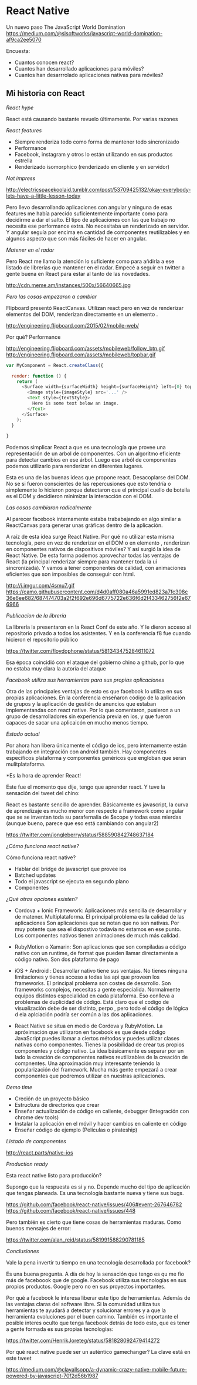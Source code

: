 # React Native

Un nuevo paso The JavaScript World Domination
https://medium.com/@slsoftworks/javascript-world-domination-af9ca2ee5070

Encuesta:
- Cuantos conocen react?
- Cuantos han desarrollado aplicaciones para móviles?
- Cuantos han desarrrolado aplicaciones nativas para móviles?


## Mi historia con React

*React hype*

React está causando bastante revuelo últimamente. Por varias razones


*React features*

- Siempre renderiza todo como forma de mantener todo sincronizado
- Performance
- Facebook, instagram y otros lo están utilizando en sus productos estrella
- Renderizado isomorphico (renderizado en cliente y en servidor)

*Not impress*

http://electricspacekoolaid.tumblr.com/post/53709425132/okay-everybody-lets-have-a-little-lesson-today


Pero llevo desarrollando aplicaciones con angular y ninguna de esas features me había parecido suficientemente importante
como para decidirme a dar el salto. El tipo de aplicaciones con las que trabajo no necesita ese performance extra.
No necesitaba un renderizado en servidor. Y angular seguía por encima en cantidad de componentes reutilizables y 
en algunos aspecto que son más fáciles de hacer en angular.  


*Matener en el radar* 

Pero React me llamo la atención lo suficiente como para añdirla a ese listado de librerías que mantener en el radar.
Empecé a seguir en twitter a gente buena en React para estar al tanto de las novedades.

http://cdn.meme.am/instances/500x/56640665.jpg


*Pero las cosas empezaron a cambiar*

Flipboard presentó ReactCanvas. Utilizan react pero en vez de renderizar elementos del DOM, renderizan directamente
en un elemento <canvas>.

http://engineering.flipboard.com/2015/02/mobile-web/

Por qué? Performance

http://engineering.flipboard.com/assets/mobileweb/follow_btn.gif
http://engineering.flipboard.com/assets/mobileweb/topbar.gif


```js
var MyComponent = React.createClass({

  render: function () {
    return (
      <Surface width={surfaceWidth} height={surfaceHeight} left={0} top={0}>
        <Image style={imageStyle} src='...' />
        <Text style={textStyle}>
          Here is some text below an image.
        </Text>
      </Surface>
    );
  }
  
}
```


Podemos simplicar React a que es una tecnología que provee una representación de un arbol de componentes. Con un
algoritmo eficiente para detectar cambios en ese árbol. 
Luego ese arból de componentes podemos utilizarlo para renderizar en diferentes lugares.

Esta es una de las buenas ideas que propone react. Desacoplarse del DOM. No se si fueron conscientes de las repercusiones
que esto tendría o simplemente lo hicieron porque detectaron que el principal cuello de botella es el DOM y decidieron
minimizar la interacción con el DOM.

*Las cosas cambiaron radicalmente*

Al parecer facebook internamente estaba trababajando en algo similar a ReactCanvas para generar unas gráficas dentro
de la aplicación.

A raíz de esta idea surge React Native. Por qué no utilizar esta misma tecnología, pero en vez de renderizar en el DOM
o en elemento <canvas>, renderizan en componentes nativos de dispositivos móviles? Y así surgió la idea de React Native.
De esta forma podemos aprovechar todas las ventajas de React (la principal renderizar siempre para mantener toda la ui
sincronizada). Y vamos a tener componentes de calidad, con animaciones eficientes que son imposibles de conseguir con
html.

http://i.imgur.com/4smu7.gif
https://camo.githubusercontent.com/d4d0aff080a46a5991ed823a7fc308c36e6ee682/687474703a2f2f692e696d6775722e636f6d2f433462756f2e676966

*Publicacion de la librería*

La librería la presentaron en la React Conf de este año. Y le dieron acceso al repositorio privado a todos los asistentes.
Y en la conferencia f8 fue cuando hicieron el repositorio público

https://twitter.com/floydophone/status/581343475284611072

Esa época coincidió con el ataque del gobierno chino a github, por lo que no estaba muy clara la autoría del ataque 


*Facebook utiliza sus herramientas para sus propias aplicaciones*

Otra de las principales ventajas de esto es que facebook lo utiliza en sus propias aplicaciones. 
En la conferencia enseñaron código de la aplicación de grupos
y la aplicación de gestión de anuncios que estaban implementandas con react native.
Por lo que comentaron, pusieron a un grupo de desarrolladores sin experiencia previa en ios, y que fueron capaces de sacar una aplicaicón en mucho menos tiempo.

*Estado actual*

Por ahora han libera únicamente el código de ios, pero internamente están trabajando en integración con android también. 
Hay componentes especificos plataforma y componentes genéricos que engloban que seran mulitplataforma.

*Es la hora de aprender React!  

Este fue el momento que dije, tengo que aprender react. Y tuve la sensación del tweet del chino:

React es bastante sencillo de aprender. Básicamente es javascript, la curva de aprendizaje es mucho menor con respecto a framework como angular que se
se inventan toda su parafernalia de $scope y todas esas mierdas (aunque bueno, parece que eso está cambiando con angular2)

https://twitter.com/jongleberry/status/588590842748637184

*¿Cómo funciona react native?*

Cómo funciona react native?

- Hablar del bridge de javascript que provee ios
- Batched updates
- Todo el javascript se ejecuta en segundo plano
- Componentes


*¿Qué otras opciones existen?*

- Cordova + Ionic Framework: Aplicaciones más sencilla de desarrollar y de matener. Multiplataforma. El principal problema es la calidad de las aplicaciones
Son aplicaciones que se notan que no son nativas. Por muy potente que sea el dispostivo todavía no estamos en ese punto. Los componentes nativos tienen 
animaciones de much más calidad.

- RubyMotion o Xamarin: Son aplicaciones que son compiladas a código nativo con un runtime, de format que pueden llamar directamente a código nativo.
Son dos plataforma de pago

- iOS + Android : Desarrollar nativo tiene sus ventajas. No tienes ninguna limitaciones y tienes acceso a todas las api que proveen los frameworks. El 
principal problema son costes de desarrollo. Son frameworks complejos, necesitas a gente especialida. Normalmente equipos distintos especialidad en 
cada plataforma. Eso conlleva a problemas de duplicidad de código. Está claro que el codigo de visualización debe de ser distinto, perpo , pero todo 
el código de lógica d ela aplciación podría ser común a  las dos aplicaciones.

- React Native se situa en medio de Cordova y RubyMotion. La apróximación que utilizaron en facebook es que desde código JavaScript puedes llamar a ciertos
métodos y puedes utilizar clases nativas como componentes. Tienes la posibilidad de crear tus propios componentes y código nativo. La idea básicamente
es separar por un lado la creación de componentes nativos reutilizables de la creación de compnentes. Una aproximación muy interesante
teniendo la popularización del framework. Mucha más gente empezará a crear componentes que podremos utilizar en nuestras aplicaciones.
 
  
*Demo time*
 
* Creción de un proyecto básico
* Estructura de directorios que crear
* Enseñar actualización de código en caliente, debugger (Integración con chrome dev tools)
* Instalar la aplicación en el móvil y hacer cambios en caliente en código
* Enseñar código de ejemplo (Películas o pirateship)
 
  
*Listado de componentes*

http://react.parts/native-ios

*Production ready*

Esta react native listo para producción?

Supongo que la respuesta es si y no. Depende mucho del tipo de aplicación que tengas planeada. Es una tecnología bastante nueva
y tiene sus bugs.

https://github.com/facebook/react-native/issues/406#event-267646782
https://github.com/facebook/react-native/issues/448

Pero también es cierto que tiene cosas de herramientas maduras. Como buenos mensajes de error:

https://twitter.com/alan_reid/status/581991588290781185
 
*Conclusiones*

Vale la pena invertir tu tiempo en una tecnología desarrollada por facebook?

Es una buena pregunta. A día de hoy la sensación que tengo es qu me fio más de faceboook que de google. Facebook
utiliza sus tecnologías en sus propios productos. Google pero no en sus proyectos importantes. 

Por qué a facebook le interesa liberar este tipo de herramientas. Además de las ventajas claras del software libre. Si la comunidad
utiliza tus herramientas te ayudará a detectar y solucionar errores y a que la herramienta evoluciones por el buen camino.
También es importante el posible interes oculto que tenga facebook detrás de todo esto, que es tener a gente formada es sus propias
tecnologías:

https://twitter.com/HenrikJoreteg/status/581828092479414272

Por qué react native puede ser un auténtico gamechanger? La clave está en este tweet

https://medium.com/@clayallsopp/a-dynamic-crazy-native-mobile-future-powered-by-javascript-70f2d56b1987

